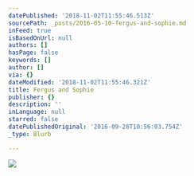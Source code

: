 ```yaml
---
datePublished: '2018-11-02T11:55:46.513Z'
sourcePath: _posts/2016-05-10-fergus-and-sophie.md
inFeed: true
isBasedOnUrl: null
authors: []
hasPage: false
keywords: []
author: []
via: {}
dateModified: '2018-11-02T11:55:46.321Z'
title: Fergus and Sophie
publisher: {}
description: ''
inLanguage: null
starred: false
datePublishedOriginal: '2016-09-28T10:56:03.754Z'
_type: Blurb

---
```

![](https://the-grid-user-content.s3-us-west-2.amazonaws.com/540a327f-74ef-4cac-9719-1d19943c5c6e.jpg)